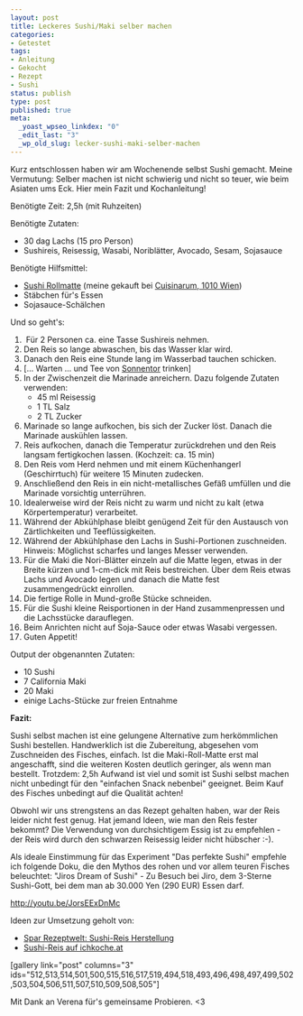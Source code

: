 ```yaml
--- 
layout: post
title: Leckeres Sushi/Maki selber machen
categories: 
- Getestet
tags: 
- Anleitung
- Gekocht
- Rezept
- Sushi
status: publish
type: post
published: true
meta: 
  _yoast_wpseo_linkdex: "0"
  _edit_last: "3"
  _wp_old_slug: lecker-sushi-maki-selber-machen
---
```

Kurz entschlossen haben wir am Wochenende selbst Sushi gemacht. Meine Vermutung: Selber machen ist nicht schwierig und nicht so teuer, wie beim Asiaten ums Eck. Hier mein Fazit und Kochanleitung!<!--more-->

Benötigte Zeit: 2,5h (mit Ruhzeiten)

Benötigte Zutaten:
<ul>
	<li>30 dag Lachs (15 pro Person)</li>
	<li>Sushireis, Reisessig, Wasabi, Noriblätter, Avocado, Sesam, Sojasauce</li>
</ul>
Benötigte Hilfsmittel:
<ul>
	<li><a href="http://www.cuisinarum.at/shop/product_info.php/products_id/1064">Sushi Rollmatte</a> (meine gekauft bei <a href="http://www.cuisinarum.at/">Cuisinarum, 1010 Wien</a>)</li>
	<li>Stäbchen für's Essen</li>
	<li>Sojasauce-Schälchen</li>
</ul>
Und so geht's:
<ol>
	<li> Für 2 Personen ca. eine Tasse Sushireis nehmen.</li>
	<li>Den Reis so lange abwaschen, bis das Wasser klar wird.</li>
	<li>Danach den Reis eine Stunde lang im Wasserbad tauchen schicken.</li>
	<li>[... Warten ... und Tee von <a href="http://sonnentor.com/Produkte-Online-Einkaufen/tee/premiumlinie_teepyramiden/Energie-ist-ueberall/(search)/0/(car)/3">Sonnentor</a> trinken]</li>
	<li>In der Zwischenzeit die Marinade anreichern. Dazu folgende Zutaten verwenden:
<ul>
	<li>45 ml Reisessig</li>
	<li>1 TL Salz</li>
	<li>2 TL Zucker</li>
</ul>
</li>
	<li>Marinade so lange aufkochen, bis sich der Zucker löst. Danach die Marinade auskühlen lassen.</li>
	<li>Reis aufkochen, danach die Temperatur zurückdrehen und den Reis langsam fertigkochen lassen. (Kochzeit: ca. 15 min)</li>
	<li>Den Reis vom Herd nehmen und mit einem Küchenhangerl (Geschirrtuch) für weitere 15 Minuten zudecken.</li>
	<li>Anschließend den Reis in ein nicht-metallisches Gefäß umfüllen und die Marinade vorsichtig unterrühren.</li>
	<li>Idealerweise wird der Reis nicht zu warm und nicht zu kalt (etwa Körpertemperatur) verarbeitet.</li>
	<li>Während der Abkühlphase bleibt genügend Zeit für den Austausch von Zärtlichkeiten und Teeflüssigkeiten.</li>
	<li>Während der Abkühlphase den Lachs in Sushi-Portionen zuschneiden. Hinweis: Möglichst scharfes und langes Messer verwenden.</li>
	<li>Für die Maki die Nori-Blätter einzeln auf die Matte legen, etwas in der Breite kürzen und 1-cm-dick mit Reis bestreichen. Über dem Reis etwas Lachs und Avocado legen und danach die Matte fest zusammengedrückt einrollen.</li>
	<li>Die fertige Rolle in Mund-große Stücke schneiden.</li>
	<li>Für die Sushi kleine Reisportionen in der Hand zusammenpressen und die Lachsstücke darauflegen.</li>
	<li>Beim Anrichten nicht auf Soja-Sauce oder etwas Wasabi vergessen.</li>
	<li>Guten Appetit!</li>
</ol>
Output der obgenannten Zutaten:
<ul>
	<li>10 Sushi</li>
	<li>7 California Maki</li>
	<li>20 Maki</li>
	<li>einige Lachs-Stücke zur freien Entnahme</li>
</ul>
<strong>Fazit:</strong>

Sushi selbst machen ist eine gelungene Alternative zum herkömmlichen Sushi bestellen. Handwerklich ist die Zubereitung, abgesehen vom Zuschneiden des Fisches, einfach. Ist die Maki-Roll-Matte erst mal angeschafft, sind die weiteren Kosten deutlich geringer, als wenn man bestellt. Trotzdem: 2,5h Aufwand ist viel und somit ist Sushi selbst machen nicht unbedingt für den "einfachen Snack nebenbei" geeignet. Beim Kauf des Fisches unbedingt auf die Qualität achten!

Obwohl wir uns strengstens an das Rezept gehalten haben, war der Reis leider nicht fest genug. Hat jemand Ideen, wie man den Reis fester bekommt? Die Verwendung von durchsichtigem Essig ist zu empfehlen - der Reis wird durch den schwarzen Reisessig leider nicht hübscher :-).

Als ideale Einstimmung für das Experiment "Das perfekte Sushi" empfehle ich folgende Doku, die den Mythos des rohen und vor allem teuren Fisches beleuchtet: "Jiros Dream of Sushi" - Zu Besuch bei Jiro, dem 3-Sterne Sushi-Gott, bei dem man ab 30.000 Yen (290 EUR) Essen darf.

http://youtu.be/JorsEExDnMc

Ideen zur Umsetzung geholt von:
<ul>
	<li><a href="http://www.rezeptwelt.at/rezepte/sushi-reis-herstellung-1795/">Spar Rezeptwelt: Sushi-Reis Herstellung</a></li>
	<li><a href="http://www.ichkoche.at/sushi-reis-rezept-830">Sushi-Reis auf ichkoche.at</a></li>
</ul>
[gallery link="post" columns="3" ids="512,513,514,501,500,515,516,517,519,494,518,493,496,498,497,499,502,503,504,506,511,507,510,509,508,505"]

Mit Dank an Verena für's gemeinsame Probieren. &lt;3
